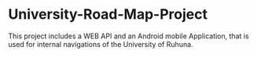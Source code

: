 # University-Road-Map-Project
This project includes a WEB API and an Android mobile Application, that is used for internal navigations of the University of Ruhuna.
